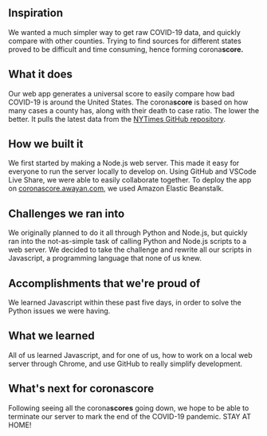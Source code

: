 ## Inspiration
We wanted a much simpler way to get raw COVID-19 data, and quickly compare with other counties. Trying to find sources for different states proved to be difficult and time consuming, hence forming corona**score.**

## What it does
Our web app generates a universal score to easily compare how bad COVID-19 is around the United States. The corona**score** is based on how many cases a county has, along with their death to case ratio. The lower the better. It pulls the latest data from the [NYTimes GitHub repository](https://github.com/nytimes/covid-19-data).

## How we built it
We first started by making a Node.js web server. This made it easy for everyone to run the server locally to develop on. Using GitHub and VSCode Live Share, we were able to easily collaborate together. To deploy the app on [coronascore.awayan.com](coronascore.awayan.com), we used Amazon Elastic Beanstalk.

## Challenges we ran into
We originally planned to do it all through Python and Node.js, but quickly ran into the not-as-simple task of calling Python and Node.js scripts to a web server. We decided to take the challenge and rewrite all our scripts in Javascript, a programming language that none of us knew.

## Accomplishments that we're proud of
We learned Javascript within these past five days, in order to solve the Python issues we were having.

## What we learned
All of us learned Javascript, and for one of us, how to work on a local web server through Chrome, and use GitHub to really simplify development.

## What's next for coronascore
Following seeing all the corona**scores** going down, we hope to be able to terminate our server to mark the end of the COVID-19 pandemic. STAY AT HOME!
